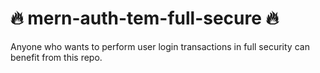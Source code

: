 # 🔥 mern-auth-tem-full-secure 🔥

Anyone who wants to perform user login transactions in full security can benefit from this repo.

